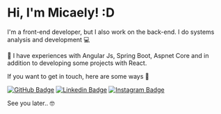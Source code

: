 # Hi, I'm Micaely! :D
</p>

<!-- <h1 float="right"> -->
   <!-- <img alt="Logo" src="https://imgur.com/x9QuAfE">
</h1> -->

I'm a front-end developer, but I also work on the back-end. I do systems analysis and development 💻 

🚀 I have experiences with Angular Js, Spring Boot, Aspnet Core and in addition to developing some projects with React. 

If you want to get in touch, here are some ways :speech_balloon:


[![GitHub Badge](https://img.shields.io/badge/GitHub-100000?style=for-the-badge&logo=github&logoColor=white&link=https://github.com/devmicaelyg)](https://github.com/devmicaelyg)
[![Linkedin Badge](https://img.shields.io/badge/LinkedIn-0077B5?style=for-the-badge&logo=linkedin&logoColor=white&linkhttps://www.linkedin.com/in/micaelygusmao/)](https://www.linkedin.com/in/micaely-gusmão-23b8641b0)
[![Instagram Badge](https://img.shields.io/badge/Instagram-E4405F?style=for-the-badge&logo=instagram&logoColor=white&link=https://www.instagram.com/devmicaelyg/)](https://www.instagram.com/devmicaelyg/)

See you later.. :nerd_face:
 
